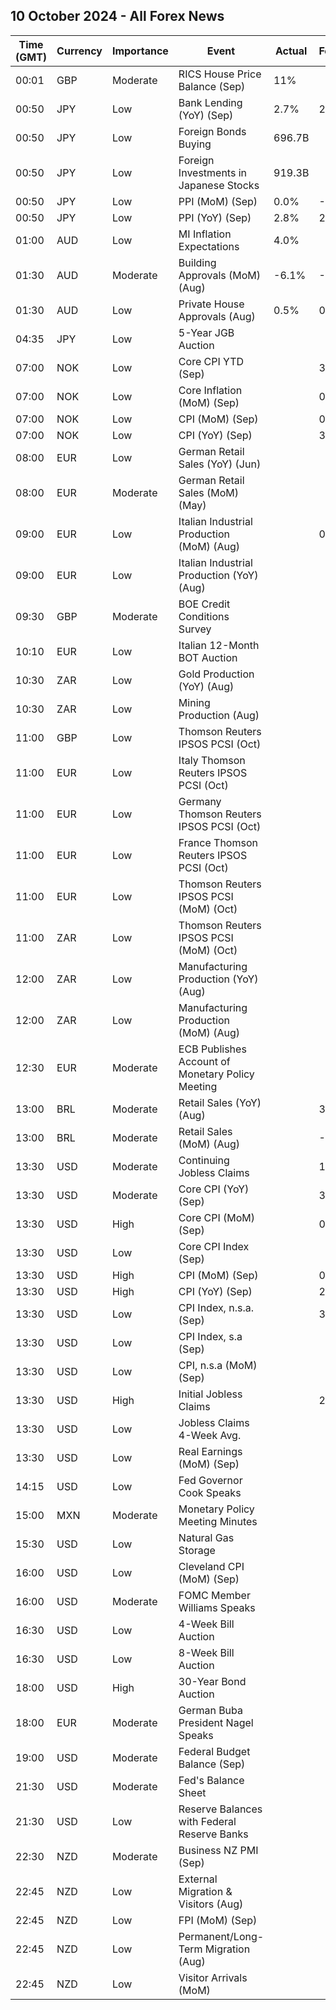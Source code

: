 ## 10 October 2024 - All Forex News

| Time (GMT) | Currency | Importance | Event | Actual | Forecast | Previous |
|------|----------|------------|-------|--------|----------|----------|
| 00:01 | GBP | Moderate | RICS House Price Balance (Sep) | 11% |  | 0% |
| 00:50 | JPY | Low | Bank Lending (YoY) (Sep) | 2.7% | 2.9% | 3.0% |
| 00:50 | JPY | Low | Foreign Bonds Buying | 696.7B |  | -55.8B |
| 00:50 | JPY | Low | Foreign Investments in Japanese Stocks | 919.3B |  | 767.6B |
| 00:50 | JPY | Low | PPI (MoM) (Sep) | 0.0% | -0.3% | -0.2% |
| 00:50 | JPY | Low | PPI (YoY) (Sep) | 2.8% | 2.3% | 2.6% |
| 01:00 | AUD | Low | MI Inflation Expectations | 4.0% |  | 4.4% |
| 01:30 | AUD | Moderate | Building Approvals (MoM) (Aug) | -6.1% | -6.1% | 11.0% |
| 01:30 | AUD | Low | Private House Approvals (Aug) | 0.5% | 0.5% | 0.9% |
| 04:35 | JPY | Low | 5-Year JGB Auction |  |  | 0.521% |
| 07:00 | NOK | Low | Core CPI YTD (Sep) |  | 3.3% | 3.2% |
| 07:00 | NOK | Low | Core Inflation (MoM) (Sep) |  | 0.4% | -0.7% |
| 07:00 | NOK | Low | CPI (MoM) (Sep) |  | 0.4% | -0.9% |
| 07:00 | NOK | Low | CPI (YoY) (Sep) |  | 3.2% | 2.6% |
| 08:00 | EUR | Low | German Retail Sales (YoY) (Jun) |  |  | -1.7% |
| 08:00 | EUR | Moderate | German Retail Sales (MoM) (May) |  |  | -1.2% |
| 09:00 | EUR | Low | Italian Industrial Production (MoM) (Aug) |  | 0.2% | -0.9% |
| 09:00 | EUR | Low | Italian Industrial Production (YoY) (Aug) |  |  | -3.3% |
| 09:30 | GBP | Moderate | BOE Credit Conditions Survey |  |  |  |
| 10:10 | EUR | Low | Italian 12-Month BOT Auction |  |  | 2.892% |
| 10:30 | ZAR | Low | Gold Production (YoY) (Aug) |  |  | -3.5% |
| 10:30 | ZAR | Low | Mining Production (Aug) |  |  | -1.4% |
| 11:00 | GBP | Low | Thomson Reuters IPSOS PCSI (Oct) |  |  | 54.1 |
| 11:00 | EUR | Low | Italy Thomson Reuters IPSOS PCSI (Oct) |  |  | 46.43 |
| 11:00 | EUR | Low | Germany Thomson Reuters IPSOS PCSI (Oct) |  |  | 53.72 |
| 11:00 | EUR | Low | France Thomson Reuters IPSOS PCSI (Oct) |  |  | 47.60 |
| 11:00 | EUR | Low | Thomson Reuters IPSOS PCSI (MoM) (Oct) |  |  | 48.28 |
| 11:00 | ZAR | Low | Thomson Reuters IPSOS PCSI (MoM) (Oct) |  |  | 50.50 |
| 12:00 | ZAR | Low | Manufacturing Production (YoY) (Aug) |  |  | 1.7% |
| 12:00 | ZAR | Low | Manufacturing Production (MoM) (Aug) |  |  | 2.1% |
| 12:30 | EUR | Moderate | ECB Publishes Account of Monetary Policy Meeting |  |  |  |
| 13:00 | BRL | Moderate | Retail Sales (YoY) (Aug) |  | 3.6% | 4.4% |
| 13:00 | BRL | Moderate | Retail Sales (MoM) (Aug) |  | -0.5% | 0.6% |
| 13:30 | USD | Moderate | Continuing Jobless Claims |  | 1,830K | 1,826K |
| 13:30 | USD | Moderate | Core CPI (YoY) (Sep) |  | 3.2% | 3.2% |
| 13:30 | USD | High | Core CPI (MoM) (Sep) |  | 0.2% | 0.3% |
| 13:30 | USD | Low | Core CPI Index (Sep) |  |  | 319.77 |
| 13:30 | USD | High | CPI (MoM) (Sep) |  | 0.1% | 0.2% |
| 13:30 | USD | High | CPI (YoY) (Sep) |  | 2.3% | 2.5% |
| 13:30 | USD | Low | CPI Index, n.s.a. (Sep) |  | 314.86 | 314.80 |
| 13:30 | USD | Low | CPI Index, s.a (Sep) |  |  | 314.12 |
| 13:30 | USD | Low | CPI, n.s.a (MoM) (Sep) |  |  | 0.08% |
| 13:30 | USD | High | Initial Jobless Claims |  | 231K | 225K |
| 13:30 | USD | Low | Jobless Claims 4-Week Avg. |  |  | 224.25K |
| 13:30 | USD | Low | Real Earnings (MoM) (Sep) |  |  | 0.5% |
| 14:15 | USD | Low | Fed Governor Cook Speaks |  |  |  |
| 15:00 | MXN | Moderate | Monetary Policy Meeting Minutes |  |  |  |
| 15:30 | USD | Low | Natural Gas Storage |  |  | 55B |
| 16:00 | USD | Low | Cleveland CPI (MoM) (Sep) |  |  | 0.3% |
| 16:00 | USD | Moderate | FOMC Member Williams Speaks |  |  |  |
| 16:30 | USD | Low | 4-Week Bill Auction |  |  | 4.755% |
| 16:30 | USD | Low | 8-Week Bill Auction |  |  | 4.655% |
| 18:00 | USD | High | 30-Year Bond Auction |  |  | 4.015% |
| 18:00 | EUR | Moderate | German Buba President Nagel Speaks |  |  |  |
| 19:00 | USD | Moderate | Federal Budget Balance (Sep) |  |  | -380.0B |
| 21:30 | USD | Moderate | Fed's Balance Sheet |  |  | 7,047B |
| 21:30 | USD | Low | Reserve Balances with Federal Reserve Banks |  |  | 3.097T |
| 22:30 | NZD | Moderate | Business NZ PMI (Sep) |  |  | 45.8 |
| 22:45 | NZD | Low | External Migration & Visitors (Aug) |  |  | 3.80% |
| 22:45 | NZD | Low | FPI (MoM) (Sep) |  |  | 0.2% |
| 22:45 | NZD | Low | Permanent/Long-Term Migration (Aug) |  |  | 3,030 |
| 22:45 | NZD | Low | Visitor Arrivals (MoM) |  |  | 2.2% |
